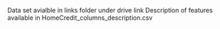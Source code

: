 Data set avialble in links folder under drive link
Description of features available in HomeCredit_columns_description.csv
